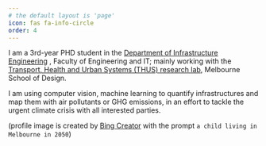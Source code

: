 ```yaml
---
# the default layout is 'page'
icon: fas fa-info-circle
order: 4
---
```


I am a 3rd-year PHD student in the <a href="https://infrastructure.eng.unimelb.edu.au/">Department of Infrastructure Engineering</a> , Faculty of Engineering and IT; mainly working with the <a href="https://msd.unimelb.edu.au/thus">Transport, Health and Urban Systems (THUS) research lab</a>, Melbourne School of Design.

I am using computer vision, machine learning to quantify infrastructures and map them with air pollutants or GHG emissions, in an effort to tackle the urgent climate crisis with all interested parties.

(profile image is created by <a href="https://www.bing.com/create">Bing Creator</a> with the prompt `a child living in Melbourne in 2050`)
